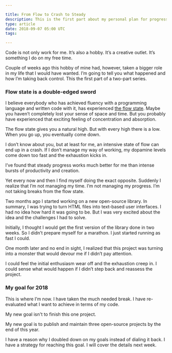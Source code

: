 ```yaml
---

title: From Flow to Crash to Steady
description: This is the first part about my personal plan for progress for the rest of 2018
type: article
date: 2018-09-07 05:00 UTC
tags:

---
```


Code is not only work for me. It’s also a hobby. It’s a creative outlet. It’s something I do on my free time.

Couple of weeks ago this hobby of mine had, however, taken a bigger role in my life that I would have wanted. I’m going to tell you what happened and how I’m taking back control. This the first part of a two-part series.

### Flow state is a double-edged sword

I believe everybody who has achieved fluency with a programming language and written code with it, has experienced [the flow state](https://en.wikipedia.org/wiki/Flow_(psychology)). Maybe you haven’t completely lost your sense of space and time. But you probably have experienced that exciting feeling of concentration and absorption.

The flow state gives you a natural high. But with every high there is a low. When you go up, you eventually come down.

I don’t know about you, but at least for me, an intensive state of flow can end up in a crash. If I don’t manage my way of working, my dopamine levels come down too fast and the exhaustion kicks in.

I’ve found that steady progress works much better for me than intense bursts of productivity and creation.

Yet every now and then I find myself doing the exact opposite. Suddenly I realize that I’m not managing my time. I’m not managing my progress. I’m not taking breaks from the flow state.

Two months ago I started working on a new open-source library. In summary, I was trying to turn HTML files into text-based user interfaces. I had no idea how hard it was going to be. But I was very excited about the idea and the challenges I had to solve.

Initially, I thought I would get the first version of the library done in two weeks. So I didn’t prepare myself for a marathon. I just started running as fast I could.

One month later and no end in sight, I realized that this project was turning into a monster that would devour me if I didn’t pay attention.

I could feel the initial enthusiasm wear off and the exhaustion creep in. I could sense what would happen if I didn’t step back and reassess the project.

### My goal for 2018

This is where I’m now. I have taken the much needed break. I have re-evaluated what I want to achieve in terms of my code.

My new goal isn't to finish this one project.

My new goal is to publish and maintain three open-source projects by the end of this year.

I have a reason why I doubled down on my goals instead of dialing it back. I have a strategy for reaching this goal. I will cover the details next week.
